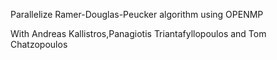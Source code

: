 Parallelize Ramer-Douglas-Peucker algorithm using OPENMP

With Andreas Kallistros,Panagiotis Triantafyllopoulos and Tom Chatzopoulos
